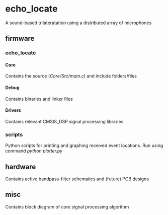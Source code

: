 # echo_locate
A sound-based trilateratation using a distributed array of microphones

## firmware

### echo_locate
#### Core
Contains the source (*Core/Src/main.c*) and include folders/files
#### Debug
Contains binaries and linker files
#### Drivers
Contains relevant CMSIS_DSP signal processing libraries

### scripts
Python scripts for printing and graphing received event locations. Run using command *python plotter.py*
## hardware
Contains active bandpass-filter schematics and (future) PCB designs
## misc
Contains block diagram of core signal processing algorithm

